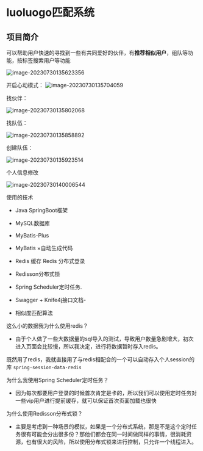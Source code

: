 # luoluogo匹配系统

## 项目简介

可以帮助用户快速的寻找到一些有共同爱好的伙伴，有**推荐相似用户**，组队等功能，按标签搜索用户等功能


![image-20230730135623356](/doc/image-20230730135623356.png)

开启心动模式：
![image-20230730135704059](/doc/image-20230730135704059.png)


找伙伴：

![image-20230730135802068](/doc/image-20230730135802068.png)

找队伍：

![image-20230730135858892](/doc/image-20230730135858892.png)

创建队伍：

![image-20230730135923514](/doc/image-20230730135923514.png)

个人信息修改

![image-20230730140006544](/doc/image-20230730140006544.png)

使用的技术

+ Java SpringBoot框架
+ MySQL数据库

+ MyBatis-Plus

+ MyBatis ×自动生成代码

+ Redis 缓存 Redis 分布式登录

+ Redisson分布式锁

+ Spring Scheduler定时任务.

+ Swagger + Knife4j接口文档-
+ 相似度匹配算法



这么小的数据我为什么使用redis？

+ 由于个人做了一些大数据量的sql导入的测试，导致用户数量急剧增大，初次进入页面会比较慢，所以我决定，进行将数据暂时存入redis。

既然用了redis，我就直接用了与redis相配合的一个可以自动存入个人session的库  `spring-session-data-redis`



为什么我使用Spring Scheduler定时任务？

+ 因为每次都要用户登录的时候首次肯定是卡的，所以我们可以使用定时任务对一些vip用户进行提前缓存，就可以保证首次页面加载也很快



为什么使用Redisson分布式锁？

+ 主要是考虑到一种场景的模拟，如果是一个分布式系统，那是不是这个定时任务很有可能会分出很多份？那他们都会在同一时间做同样的事情，很消耗资源，也有很大的风险，所以使用分布式锁来进行控制，只允许一个线程进入。



